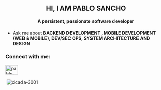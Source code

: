 <h2 align="center">HI, I AM PABLO SANCHO</h2>
<h4 align="center">A persistent, passionate software developer</h4>


-  Ask me about **BACKEND DEVELOPMENT , MOBILE DEVELOPMENT (WEB & MOBILE), DEV/SEC OPS, SYSTEM ARCHITECTURE AND DESIGN**



<h3 align="left">Connect with me:</h3>
<p align="left">
<a href="https://linkedin.com/in/pablo-picasso-sancho-809330206" target="blank"><img align="center" src="https://raw.githubusercontent.com/rahuldkjain/github-profile-readme-generator/master/src/images/icons/Social/linked-in-alt.svg" alt="pablo-picasso-sancho-809330206" height="30" width="40" /></a>
</p>
<p>&nbsp;<img align="center" src="https://github-readme-stats.vercel.app/api?username=cicada-3001&show_icons=true&locale=en" alt="cicada-3001" /></p>


